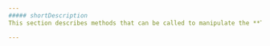```yaml
---
##### shortDescription
This section describes methods that can be called to manipulate the **TreeMap** widget.

---
```


